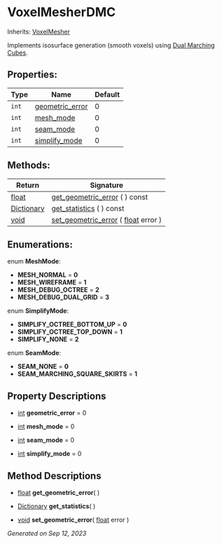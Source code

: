 # VoxelMesherDMC

Inherits: [VoxelMesher](VoxelMesher.md)

Implements isosurface generation (smooth voxels) using [Dual Marching Cubes](https://www.volume-gfx.com/volume-rendering/dual-marching-cubes/).

## Properties: 


Type   | Name                                   | Default 
------ | -------------------------------------- | --------
`int`  | [geometric_error](#i_geometric_error)  | 0       
`int`  | [mesh_mode](#i_mesh_mode)              | 0       
`int`  | [seam_mode](#i_seam_mode)              | 0       
`int`  | [simplify_mode](#i_simplify_mode)      | 0       
<p></p>

## Methods: 


Return                                                                              | Signature                                                                                                                         
----------------------------------------------------------------------------------- | ----------------------------------------------------------------------------------------------------------------------------------
[float](https://docs.godotengine.org/en/stable/classes/class_float.html)            | [get_geometric_error](#i_get_geometric_error) ( ) const                                                                           
[Dictionary](https://docs.godotengine.org/en/stable/classes/class_dictionary.html)  | [get_statistics](#i_get_statistics) ( ) const                                                                                     
[void](#)                                                                           | [set_geometric_error](#i_set_geometric_error) ( [float](https://docs.godotengine.org/en/stable/classes/class_float.html) error )  
<p></p>

## Enumerations: 

enum **MeshMode**: 

- **MESH_NORMAL** = **0**
- **MESH_WIREFRAME** = **1**
- **MESH_DEBUG_OCTREE** = **2**
- **MESH_DEBUG_DUAL_GRID** = **3**

enum **SimplifyMode**: 

- **SIMPLIFY_OCTREE_BOTTOM_UP** = **0**
- **SIMPLIFY_OCTREE_TOP_DOWN** = **1**
- **SIMPLIFY_NONE** = **2**

enum **SeamMode**: 

- **SEAM_NONE** = **0**
- **SEAM_MARCHING_SQUARE_SKIRTS** = **1**


## Property Descriptions

- [int](https://docs.godotengine.org/en/stable/classes/class_int.html)<span id="i_geometric_error"></span> **geometric_error** = 0


- [int](https://docs.godotengine.org/en/stable/classes/class_int.html)<span id="i_mesh_mode"></span> **mesh_mode** = 0


- [int](https://docs.godotengine.org/en/stable/classes/class_int.html)<span id="i_seam_mode"></span> **seam_mode** = 0


- [int](https://docs.godotengine.org/en/stable/classes/class_int.html)<span id="i_simplify_mode"></span> **simplify_mode** = 0


## Method Descriptions

- [float](https://docs.godotengine.org/en/stable/classes/class_float.html)<span id="i_get_geometric_error"></span> **get_geometric_error**( ) 


- [Dictionary](https://docs.godotengine.org/en/stable/classes/class_dictionary.html)<span id="i_get_statistics"></span> **get_statistics**( ) 


- [void](#)<span id="i_set_geometric_error"></span> **set_geometric_error**( [float](https://docs.godotengine.org/en/stable/classes/class_float.html) error ) 


_Generated on Sep 12, 2023_
